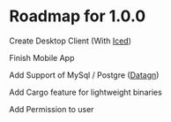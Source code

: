Roadmap for 1.0.0
====

Create Desktop Client (With [Iced](https://github.com/hecrj/iced))

Finish Mobile App

Add Support of MySql / Postgre ([Datagn](https://github.com/Rheydskey/datagn))

Add Cargo feature for lightweight binaries

Add Permission to user
